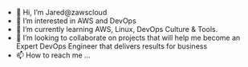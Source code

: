 - 👋 Hi, I’m Jared@zawscloud
- 👀 I’m interested in AWS and DevOps
- 🌱 I’m currently learning AWS, Linux, DevOps Culture & Tools.
- 💞️ I’m looking to collaborate on projects that will help me become an Expert DevOps Engineer that delivers results for business
- 📫 How to reach me ...

<!---
zawscloud/zawscloud is a ✨ special ✨ repository because its `README.md` (this file) appears on your GitHub profile.
You can click the Preview link to take a look at your changes.
--->
